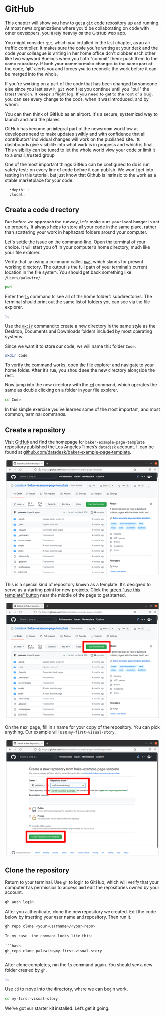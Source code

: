 # GitHub

This chapter will show you how to get a `git` code repository up and running. At most news organizations where you'd be collaborating on code with other developers, you'll rely heavily on the GitHub web app.

You might consider `git`, which you installed in the last chapter, as an air traffic controller. It makes sure the code you're writing at your desk and the code your colleague is writing in her home office don't clobber each other like two wayward Boeings when you both "commit" them: push them to the same repository. If both your commits make changes to the same part of the code, 'git' alerts you and forces you to reconcile the work before it can be merged into the whole.

If you're working on a part of the code that has been changed by someone else since you last saw it, `git` won't let you continue until you "pull" the latest version. It keeps a flight log: If you need to get to the root of a bug, you can see every change to the code, when it was introduced, and by whom.

You can then think of GitHub as an airport. It's a secure, systemized way to launch and land the planes.

GitHub has become an integral part of the newsroom workflow as developers need to make updates swiftly and with confidence that all contributors' individual changes will work on the published site. Its dashboards give visibility into what work is in progress and which is final. This visibility can be tuned to let the whole world view your code or limit it to a small, trusted group.

One of the most important things GitHub can be configured to do is run safety tests on every line of code before it can publish. We won't get into testing in this tutorial, but just know that Github is intrinsic to the work as a stable marketplace for your code.




```{contents} Sections
  :depth: 1
  :local:
```

## Create a code directory

But before we approach the runway, let's make sure your local hangar is set up properly. It always helps to store all your code in the same place, rather than scattering your work in haphazard folders around your computer.

Let's settle the issue on the command-line. Open the terminal of your choice. It will start you off in your computer’s home directory, much like your file explorer.

Verify that by using a command called [`pwd`](https://en.wikipedia.org/wiki/Pwd), which stands for present working directory. The output is the full path of your terminal’s current location in the file system. You should get back something like `/Users/palewire/`.

```bash
pwd
```

Enter the [`ls`](https://en.wikipedia.org/wiki/Ls) command to see all of the home folder’s subdirectories. The terminal should print out the same list of folders you can see via the file explorer.

```bash
ls
```

Use the [`mkdir`](https://en.wikipedia.org/wiki/Mkdir) command to create a new directory in the same style as the Desktop, Documents and Downloads folders included by most operating systems.

Since we want it to store our code, we will name this folder `Code`.

```bash
mkdir Code
```

To verify the command works, open the file explorer and navigate to your home folder. After it’s run, you should see the new directory alongside the rest.

Now jump into the new directory with the [`cd`](<https://en.wikipedia.org/wiki/Cd_(command)>) command, which operates the same as double clicking on a folder in your file explorer.

```bash
cd Code
```

In this simple exercise you’ve learned some of the most important, and most common, terminal commands.

## Create a repository

Visit [GitHub](http://www.github.com) and find the homepage for `baker-example-page-template` repository published the Los Angeles Times’s `datadesk` account. It can be found at [github.com/datadesk/baker-example-page-template](https://github.com/datadesk/baker-example-page-template).

[![new repo button](_static/template-page.png)](https://github.com/datadesk/baker-example-page-template)

This is a special kind of repository known as a template. It’s designed to serve as a starting point for new projects. Click the [green "use this template" button](https://github.com/datadesk/baker-example-page-template/generate) near the middle of the page to get started.

[![click it](_static/template-button.png)](https://github.com/datadesk/baker-example-page-template/generate)

On the next page, fill in a name for your copy of the repository. You can pick anything. Our example will use `my-first-visual-story`.

![new repo](_static/new-repo.png)

## Clone the repository

Return to your terminal. Use `gh` to login to GitHub, which will verify that your computer has permission to access and edit the repositories owned by your account.

```bash
gh auth login
```

After you authenticate, clone the new repository we created. Edit the code below by inserting your user name and repository. Then run it.

```bash
gh repo clone <your-username>/<your-repo>
```

````{note}
In my case, the command looks like this:

```bash
gh repo clone palewire/my-first-visual-story
```
````

After clone completes, run the `ls` command again. You should see a new folder created by `gh`.

```bash
ls
```

Use `cd` to move into the directory, where we can begin work.

```bash
cd my-first-visual-story
```

We've got our starter kit installed. Let’s get it going.
